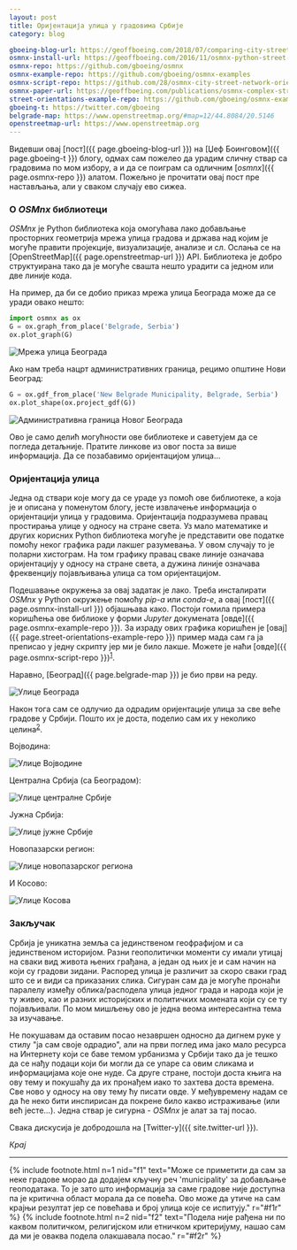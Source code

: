 ```yaml
---
layout: post
title: Оријентација улица у градовима Србије
category: blog

gboeing-blog-url: https://geoffboeing.com/2018/07/comparing-city-street-orientations/
osmnx-install-url: https://geoffboeing.com/2016/11/osmnx-python-street-networks/
osmnx-repo: https://github.com/gboeing/osmnx
osmnx-example-repo: https://github.com/gboeing/osmnx-examples
osmnx-script-repo: https://github.com/28/osmnx-city-street-network-orientations
osmnx-paper-url: https://geoffboeing.com/publications/osmnx-complex-street-networks/
street-orientations-example-repo: https://github.com/gboeing/osmnx-examples/blob/master/notebooks/17-street-network-orientations.ipynb
gboeing-t: https://twitter.com/gboeing
belgrade-map: https://www.openstreetmap.org/#map=12/44.8084/20.5146
openstreetmap-url: https://www.openstreetmap.org
---
```


Видевши овај [пост]({{ page.gboeing-blog-url }}) на [Џеф Боинговом]({{ page.gboeing-t }}) блогу, одмах сам
пожелео да урадим сличну ствар са градовима по мом избору, а и да се поиграм са
одличним [*osmnx*]({{ page.osmnx-repo }}) алатом. Пожељно је прочитати овај пост пре настављања,
али у сваком случају ево сижеа.

### О *OSMnx* библиотеци ###

*OSMnx* је Python библиотека која омогућава лако добављање просторних геометрија
мрежа улица градова и држава над којим је могуће правити пројекције, визуализације,
анализе и сл. Ослања се на [OpenStreetMap]({{ page.openstreetmap-url }}) API.
Библиотека је добро структуирана тако да је могуће свашта нешто урадити са једном
или две линије кода.

На пример, да би се добио приказ мрежа улица Београда може да се уради овако нешто:
```python
import osmnx as ox
G = ox.graph_from_place('Belgrade, Serbia')
ox.plot_graph(G)
```

![Мрежа улица Београда](/public/img/street/belgrade_network.png "Мрежа улица Београда")

Ако нам треба нацрт административних граница, рецимо општине Нови Београд:
```python
G = ox.gdf_from_place('New Belgrade Municipality, Belgrade, Serbia')
ox.plot_shape(ox.project_gdf(G))
```

![Административна граница Новог Београда](/public/img/street/new_belgrade_shape.png "Административна граница Новог Београда")

Ово је само делић могућности ове библиотеке и саветујем да се погледа детаљније.
Пратите линкове из овог поста за више информација. Да се позабавимо оријентацијом улица...

### Оријентација улица ###

Једна од ствари које могу да се ураде уз помоћ ове библиотеке, а која је и
описана у поменутом блогу, јесте извлачење информација о оријентацији улица
у градовима. Оријентација подразумева правац простирања улице у односу на стране
света. Уз мало математике и других корисних Python библиотека могуће је представити
ове податке помоћу неког графика ради лакшег разумевања. У овом случају то је поларни
хистограм. На том графику правац сваке линије означава оријентацију у
односу на стране света, а дужина линије означава фреквенцију појављивања улица
са том оријентацијом.

Подешавање окружења за овај задатак је лако. Треба инсталирати *OSMnx* у Python
окружење помоћу *pip-а* или *conda-е*, а овај [пост]({{ page.osmnx-install-url }})
објашњава како. Постоји гомила примера коришћења ове библиоке у форми *Jupyter*
докумената [овде]({{ page.osmnx-example-repo }}). За израду ових графика коришћен
је [овај]({{ page.street-orientations-example-repo }}) пример мада сам га ја преписао у једну скрипту јер ми је било лакше.
Можете је наћи [овде]({{ page.osmnx-script-repo }})<sup id="f1r">[1](#f1)</sup>.

Наравно, [Београд]({{ page.belgrade-map }}) је био први на реду.

![Улице Београда](/public/img/street/belgrade.png "Улице Београда")

Након тога сам се одлучио да одрадим оријентације улица за све веће градове у
Србији. Пошто их је доста, поделио сам их у неколико целина<sup id="f2r">[2](#f2)</sup>.

Војводина:

![Улице Војводине](/public/img/street/vojvodina_s.png "Улице Војводине")

Централна Србија (са Београдом):

![Улице централне Србије](/public/img/street/central_s.png "Улице централне Србије")

Јужна Србија:

![Улице јужне Србије](/public/img/street/south_s.png "Улице јужне Србије")

Новопазарски регион:

![Улице новопазарског региона](/public/img/street/np_s.png "Улице новопазарског региона")

И Косово:

![Улице Косова](/public/img/street/kosovo_s.png "Улице Косова")

### Закључак ###

Србија је уникатна земља са јединственом геофрафијом и са јединственoм историјом.
Разни геополитички моменти су имали утицај на сваки вид живота њених грађана, а
један од њих је и сам начин на који су градови зидани. Распоред улица је различит
за скоро сваки град што се и види са приказаних слика. Сигуран сам да је могуће
пронаћи паралелу између облика/расподела улица једног града и народа који је ту
живео, као и разних историјских и политичких момената који су се ту појављивали.
По мом мишљењу ово је једна веома интересантна тема за изучавање.

Не покушавам да оставим посао незавршен односно да дигнем руке у стилу "ја сам
своје одрадио", али на први поглед има јако мало ресурса на Интернету који се
баве темом урбанизма у Србији тако да је тешко да се нађу подаци који би могли
да се упаре са овим сликама и информацијама које оне нуде. Са друге стране,
постоји доста књига на ову тему и покушаћу да их пронађем иако то захтева доста
времена. Све ново у односу на ову тему ћу писати овде. У међувремену надам се да
ће неко бити инспирисан да покрене било какво истраживање (или већ јесте...). Једна
ствар је сигурна - *OSMnx* је алат за тај посао.

Свака дискусија је добродошла на [Twitter-у]({{ site.twitter-url }}).

*Крај*

---
{% include footnote.html n=1 nid="f1" text="Може се приметити да сам за неке градове морао да
додајем кључну реч 'municipality' за добављање геоподатака. То је зато што информација за саме
градове није доступна па је критична област морала да се повећа. Ово може да утиче на сам крајњи
резултат јер се повећава и број улица које се испитују." r="#f1r" %}
{% include footnote.html n=2 nid="f2" text="Подела није рађена ни по каквом политичком,
религијском или етничком критеријуму, нашао сам да ми је оваква подела олакшавала посао." r="#f2r" %}
